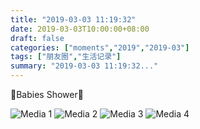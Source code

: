 ```yaml
---
title: "2019-03-03 11:19:32"
date: 2019-03-03T10:00:00+08:00
draft: false
categories: ["moments","2019","2019-03"]
tags: ["朋友圈","生活记录"]
summary: "2019-03-03 11:19:32..."
---
```


🎉Babies Shower🎉

![Media 1](/Moments/photos/2019-03-03/201903031119320.jpg)
![Media 2](/Moments/photos/2019-03-03/201903031119321.jpg)
![Media 3](/Moments/photos/2019-03-03/201903031119322.jpg)
![Media 4](/Moments/photos/2019-03-03/201903031119323.jpg)

